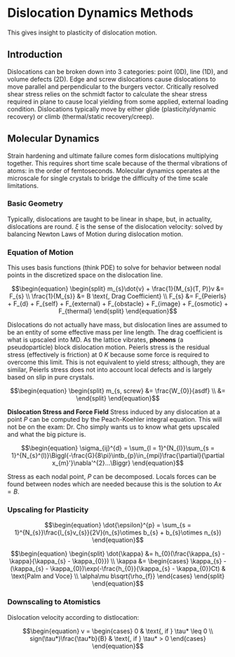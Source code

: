 <!-- 220308 -->
# Dislocation Dynamics Methods

This gives insight to plasticity of dislocation motion.



## Introduction
Dislocations can be broken down into 3 categories: point (0D), line (1D), and volume defects (2D).
Edge and screw dislocations cause dislocations to move parallel and perpendicular to the burgers vector.
Critically resolved shear stress relies on the schmidt factor to calculate the shear stress required in plane to cause local yielding from some applied, external loading condition.
Dislocations typically move by either glide (plasticity/dynamic recovery) or climb (thermal/static recovery/creep).



## Molecular Dynamics
Strain hardening and ultimate failure comes form dislocations multiplying together.
This requires short time scale because of the thermal vibrations of atoms: in the order of femtoseconds.
Molecular dynamics operates at the microscale for single crystals to bridge the difficulty of the time scale limitations.


### Basic Geometry
Typically, dislocations are taught to be linear in shape, but, in actuality, dislocations are round.
$\xi$ is the sense of the dislocation velocity: solved by balancing Newton Laws of Motion during dislocation motion.


### Equation of Motion
This uses basis functions (think PDE) to solve for behavior between nodal points in the discretized space on the dislocation line.

$$\begin{equation}
\begin{split}
m_{s}\dot{v} + \frac{1}{M_{s}(T, P)}v &= F_{s} \\
\frac{1}{M_{s}} &= B \text{, Drag Coefficient} \\
F_{s} &= F_{Peierls} + F_{d} + F_{self} + F_{external} + F_{obstacle} + F_{image} + F_{osmotic} + F_{thermal}
\end{split}
\end{equation}$$

Dislocations do not actually have mass, but dislocation lines are assumed to be an entity of some effective mass per line length.
The drag coefficient is what is upscaled into MD.
As the lattice vibrates, **phonons** (a pseudoparticle) block dislocation motion.
Peierls stress is the residual stress (effectively is friction) at 0 *K* because some force is required to overcome this limit.
This is not equivalent to yield stress; although, they are similar, Peierls stress does not into account local defects and is largely based on slip in pure crystals.

$$\begin{equation}
\begin{split}
m_{s, screw} &= \frac{W_{0}}{asdf} \\
 &=
\end{split}
\end{equation}$$

**Dislocation Stress and Force Field**
Stress induced by any dislocation at a point $P$ can be computed by the Peach-Koehler integral equation.
This will not be on the exam: Dr. Cho simply wants us to know what gets upscaled and what the big picture is.

$$\begin{equation}
\sigma_{ij}^{d} = \sum_{l = 1}^{N_{l}}\sum_{s = 1}^{N_{s}^(l)}\Biggl{-\frac{G}{8\pi}\intb_{p}\in_{mpi}\frac{\partial}{\partial x_{m}'}\nabla'^{2}...\Biggr}
\end{equation}$$

Stress as each nodal point, $P$ can be decomposed.
Locals forces can be found between nodes which are needed because this is the solution to $Ax = B$.


### Upscaling for Plasticity
$$\begin{equation}
\dot{\epsilon}^{p} = \sum_{s = 1}^{N_{s}}\frac{l_{s}v_{s}}{2V}(n_{s}\otimes b_{s} + b_{s}\otimes n_{s})
\end{equation}$$

$$\begin{equation}
\begin{split}
\dot{\kappa} &= h_{0}(\frac{\kappa_{s} - \kappa}{\kappa_{s} - \kappa_{0}}) \\
\kappa &= \begin{cases}
\kappa_{s} - (\kappa_{s} - \kappa_{0})\exp(-\frac{h_{0}}{\kappa_{s} - \kappa_{0}}Ct) & \text{Palm and Voce} \\
\alpha\mu b\sqrt{\rho_{f}}
\end{cases}
\end{split}
\end{equation}$$


### Downscaling to Atomistics
Dislocation velocity according to distlocation:

$$\begin{equation}
v = \begin{cases}
0 & \text{, if } \tau* \leq 0 \\
sign(\tau*)\frac{\tau*b}{B} & \text{, if } \tau* > 0
\end{cases}
\end{equation}$$

<!-- 220329 -->
<!-- 220331 -->